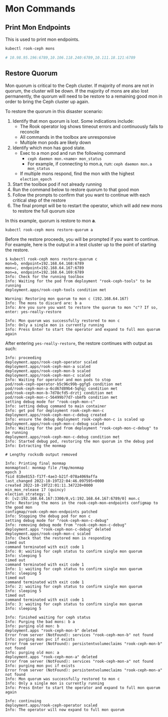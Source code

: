 # Mon Commands

## Print Mon Endpoints

This is used to print mon endpoints.

```bash
kubectl rook-ceph mons

# 10.98.95.196:6789,10.106.118.240:6789,10.111.18.121:6789
```

## Restore Quorum

Mon quorum is critical to the Ceph cluster. If majority of mons are not in quorum,
the cluster will be down. If the majority of mons are also lost permanently,
the quorum will need to be restore to a remaining good mon in order to bring
the Ceph cluster up again.

To restore the quorum in this disaster scenario:

1. Identify that mon quorum is lost. Some indications include:
   - The Rook operator log shows timeout errors and continuously fails to reconcile
   - All commands in the toolbox are unresponsive
   - Multiple mon pods are likely down
2. Identify which mon has good state.
   - Exec to a mon pod and run the following command
     - `ceph daemon mon.<name> mon_status`
     - For example, if connecting to mon.a, run: `ceph daemon mon.a mon_status`
   - If multiple mons respond, find the mon with the highest `election_epoch`
3. Start the toolbox pod if not already running
4. Run the command below to restore quorum to that good mon
5. Follow the prompts to confirm that you want to continue with each critical step of the restore
6. The final prompt will be to restart the operator, which will add new mons to restore the full quorum size

In this example, quorum is restore to mon **a**.

```bash
kubectl rook-ceph mons restore-quorum a
```

Before the restore proceeds, you will be prompted if you want to continue.
For example, here is the output in a test cluster up to the point of starting the restore.

```console
$ kubectl rook-ceph mons restore-quorum c
mon=b, endpoint=192.168.64.168:6789
mon=c, endpoint=192.168.64.167:6789
mon=a, endpoint=192.168.64.169:6789
Info: Check for the running toolbox
Info: Waiting for the pod from deployment "rook-ceph-tools" to be running
deployment.apps/rook-ceph-tools condition met

Warning: Restoring mon quorum to mon c (192.168.64.167)
Info: The mons to discard are: b a
Info: Are you sure you want to restore the quorum to mon "c"? If so, enter: yes-really-restore

Info: Mon quorum was successfully restored to mon c
Info: Only a single mon is currently running
Info: Press Enter to start the operator and expand to full mon quorum again
```

After entering `yes-really-restore`, the restore continues with output as such:

```
Info: proceeding
deployment.apps/rook-ceph-operator scaled
deployment.apps/rook-ceph-mon-a scaled
deployment.apps/rook-ceph-mon-b scaled
deployment.apps/rook-ceph-mon-c scaled
Info: Waiting for operator and mon pods to stop
pod/rook-ceph-operator-b5c96c99b-ggfg5 condition met
pod/rook-ceph-mon-a-6cd67d89b4-5qhgj condition met
pod/rook-ceph-mon-b-7d78cfd5-drztj condition met
pod/rook-ceph-mon-c-56499b77d7-sbmfb condition met
setting debug mode for "rook-ceph-mon-c"
Info: setting debug command to main container
Info: get pod for deployment rook-ceph-mon-c
deployment.apps/rook-ceph-mon-c-debug created
Info: ensure the debug deployment rook-ceph-mon-c is scaled up
deployment.apps/rook-ceph-mon-c-debug scaled
Info: Waiting for the pod from deployment "rook-ceph-mon-c-debug" to be running
deployment.apps/rook-ceph-mon-c-debug condition met
Info: Started debug pod, restoring the mon quorum in the debug pod
Info: Extracting the monmap

# Lengthy rocksdb output removed

Info: Printing final monmap
monmaptool: monmap file /tmp/monmap
epoch 3
fsid 818e8153-f17f-4ae3-b21f-078a4069affa
last_changed 2022-10-19T22:04:46.097595+0000
created 2022-10-19T22:01:11.347220+0000
min_mon_release 17 (quincy)
election_strategy: 1
0: [v2:192.168.64.167:3300/0,v1:192.168.64.167:6789/0] mon.c
Info: Restoring the mons in the rook-ceph-mon-endpoints configmap to the good mon
configmap/rook-ceph-mon-endpoints patched
Info: Stopping the debug pod for mon c
setting debug mode for "rook-ceph-mon-c-debug"
Info: removing debug mode from "rook-ceph-mon-c-debug"
deployment.apps "rook-ceph-mon-c-debug" deleted
deployment.apps/rook-ceph-mon-c scaled
Info: Check that the restored mon is responding
timed out
command terminated with exit code 1
Info: 0: waiting for ceph status to confirm single mon quorum
Info: sleeping 5
timed out
command terminated with exit code 1
Info: 1: waiting for ceph status to confirm single mon quorum
Info: sleeping 5
timed out
command terminated with exit code 1
Info: 2: waiting for ceph status to confirm single mon quorum
Info: sleeping 5
timed out
command terminated with exit code 1
Info: 3: waiting for ceph status to confirm single mon quorum
Info: sleeping 5

Info: finished waiting for ceph status
Info: Purging the bad mons: b a
Info: purging old mon: b
deployment.apps "rook-ceph-mon-b" deleted
Error from server (NotFound): services "rook-ceph-mon-b" not found
Info: purging mon pvc if exists
Error from server (NotFound): persistentvolumeclaims "rook-ceph-mon-b" not found
Info: purging old mon: a
deployment.apps "rook-ceph-mon-a" deleted
Error from server (NotFound): services "rook-ceph-mon-a" not found
Info: purging mon pvc if exists
Error from server (NotFound): persistentvolumeclaims "rook-ceph-mon-a" not found
Info: Mon quorum was successfully restored to mon c
Info: Only a single mon is currently running
Info: Press Enter to start the operator and expand to full mon quorum again

Info: continuing
deployment.apps/rook-ceph-operator scaled
Info: The operator will now expand to full mon quorum
```
